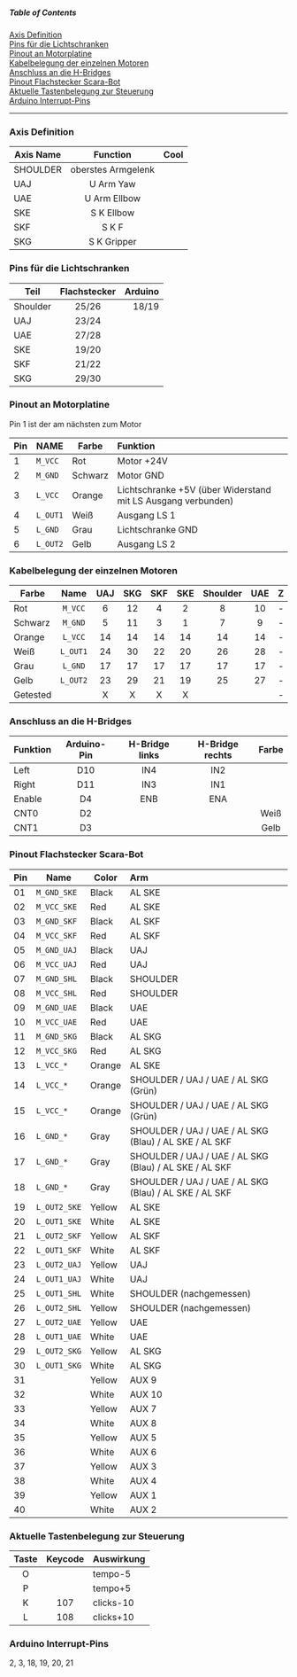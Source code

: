 ##### Table of Contents

[Axis Definition](#axis_def)  
[Pins für die Lichtschranken](#pin_ls)  
[Pinout an Motorplatine](#pin_motor)  
[Kabelbelegung der einzelnen Motoren](#kabel_motor)  
[Anschluss an die H-Bridges](#anschluss_hb)  
[Pinout Flachstecker Scara-Bot](#pin_stecker)  
[Aktuelle Tastenbelegung zur Steuerung](#tasten)  
[Arduino Interrupt-Pins](#interrupt)  

-----------------------------------------------------------------------------

   
<a name="axis_def" href="#"></a>
### Axis Definition

| Axis Name     | Function      | Cool  |
| ------------- |:-------------:| -----:|
| SHOULDER | oberstes Armgelenk |
|UAJ        |U Arm Yaw       |    |
|UAE        |U Arm Ellbow       |    |
|SKE	|S K Ellbow       |    |
|SKF |S K F       |    |
|SKG |S K Gripper       |    |

<a name="pin_ls" href="#"></a>
### Pins für die Lichtschranken
    
| Teil   | Flachstecker | Arduino |
| ------------- |:-------------:| -----:|
 Shoulder |     25/26    |  18/19
   UAJ    |     23/24    |  
   UAE	  |     27/28    |  
   SKE	  |     19/20    |  
   SKF    |     21/22    |  
   SKG 	  |     29/30    |  

<a name="pin_motor" href="#"></a>
### Pinout an Motorplatine

Pin 1 ist der am nächsten zum Motor

|  Pin |  NAME  | Farbe   | Funktion
| ---- | ------ | ------- | :--------- 
  1   | `M_VCC`  | Rot     | Motor +24V
  2   | `M_GND`  | Schwarz | Motor GND 
  3   | `L_VCC`  | Orange  | Lichtschranke +5V (über Widerstand mit LS Ausgang verbunden)
  4   | `L_OUT1` | Weiß    | Ausgang LS 1
  5   | `L_GND`  | Grau    | Lichtschranke GND
  6   | `L_OUT2` | Gelb    | Ausgang LS 2
  
<a name="kabel_motor" href="#"></a>
### Kabelbelegung der einzelnen Motoren
| Farbe    | Name     | UAJ   | SKG   | SKF   | SKE   | Shoulder | UAE   | Z     |
| -------- | :------: | :---: | :---: | :---: | :---: | :------: | :---: | :---: |
| Rot      | `M_VCC`  | 6     | 12    | 4     | 2     | 8        | 10    | -     |
| Schwarz  | `M_GND`  | 5     | 11    | 3     | 1     | 7        | 9     | -     |
| Orange   | `L_VCC`  | 14    | 14    | 14    | 14    | 14       | 14    | -     |
| Weiß     | `L_OUT1` | 24    | 30    | 22    | 20    | 26       | 28    | -     |
| Grau     | `L_GND`  | 17    | 17    | 17    | 17    | 17       | 17    | -     |
| Gelb     | `L_OUT2` | 23    | 29    | 21    | 19    | 25       | 27    | -     |
| Getested |          | X     | X     | X     | X     |          |       | -     |

<a name="anschluss_hb" href="#"></a>
### Anschluss an die H-Bridges
| Funktion | Arduino-Pin | H-Bridge links | H-Bridge rechts | Farbe |
| -------- | :---------: | :------------: | :-------------: | :---: |
| Left     | D10         | IN4            | IN2             |
| Right    | D11         | IN3            | IN1             |
| Enable   | D4          | ENB            | ENA             |
| CNT0     | D2          |                |                 | Weiß
| CNT1     | D3          |                |                 | Gelb

<a name="pin_stecker" href="#"></a>
### Pinout Flachstecker Scara-Bot
| Pin  |   Name	 |   Color	|  Arm
| ---- | ------ | ------- | :--------- 
| 01	| `M_GND_SKE`    |    Black	| AL SKE
| 02	| `M_VCC_SKE`    |    Red		| AL SKE
| 03	| `M_GND_SKF`    |    Black	| AL SKF
| 04	| `M_VCC_SKF`    |    Red		| AL SKF
| 05      | `M_GND_UAJ`    |  Black	| UAJ
| 06	| `M_VCC_UAJ`    |    Red		| UAJ
| 07	| `M_GND_SHL`    |    Black	| SHOULDER
| 08	| `M_VCC_SHL`    |    Red		| SHOULDER
| 09      | `M_GND_UAE`    |  Black	| UAE
| 10      | `M_VCC_UAE`    |  Red		| UAE
| 11      | `M_GND_SKG`    |  Black	| AL SKG
| 12      | `M_VCC_SKG`    |  Red		| AL SKG
| 13      | `L_VCC_*` |          Orange	|AL SKE               
| 14      | `L_VCC_*` |          Orange	|SHOULDER / UAJ / UAE / AL SKG (Grün) 
| 15      | `L_VCC_*` |          Orange	|SHOULDER / UAJ / UAE / AL SKG (Grün)
| 16      | `L_GND_*` |          Gray        |SHOULDER / UAJ / UAE / AL SKG (Blau) / AL SKE / AL SKF
| 17      | `L_GND_*` |          Gray	|SHOULDER / UAJ / UAE / AL SKG (Blau) / AL SKE / AL SKF
| 18      | `L_GND_*` |          Gray	|SHOULDER / UAJ / UAE / AL SKG (Blau) / AL SKE / AL SKF
| 19      | `L_OUT2_SKE`   |  Yellow	| AL SKE
| 20      | `L_OUT1_SKE`   |  White	| AL SKE		
| 21      | `L_OUT2_SKF`   |  Yellow	| AL SKF
| 22      | `L_OUT1_SKF`   |  White	| AL SKF
| 23      | `L_OUT2_UAJ`   |  Yellow	| UAJ
| 24      | `L_OUT1_UAJ`   |  White	| UAJ
| 25      | `L_OUT1_SHL`   |  White	| SHOULDER (nachgemessen)
| 26      | `L_OUT2_SHL`   |  Yellow	| SHOULDER (nachgemessen)
| 27      | `L_OUT2_UAE`   |  Yellow	| UAE
| 28      | `L_OUT1_UAE`   |  White	| UAE
| 29      | `L_OUT2_SKG`   |  Yellow	| AL SKG
| 30      | `L_OUT1_SKG`   |  White	| AL SKG
| 31 | |                 Yellow	| AUX 9
| 32 | |                 White	| AUX 10
| 33 | |                 Yellow	| AUX 7
| 34 | |                 White	| AUX 8
| 35 | |                 Yellow	| AUX 5
| 36 | |                 White	| AUX 6
| 37 | |                 Yellow	| AUX 3
| 38 | |                 White	| AUX 4
| 39 | |                 Yellow	| AUX 1
| 40 | |                 White	| AUX 2

<a name="tasten" href="#"></a>
### Aktuelle Tastenbelegung zur Steuerung
| Taste | Keycode | Auswirkung |
| :---: | :-----: | ---------- |
| O |     | tempo-5 |
| P |     | tempo+5 |
| K | 107 | clicks-10 |
| L | 108 | clicks+10 |

<a name="interrupt" href="#"></a>
### Arduino Interrupt-Pins
2, 3, 18, 19, 20, 21


